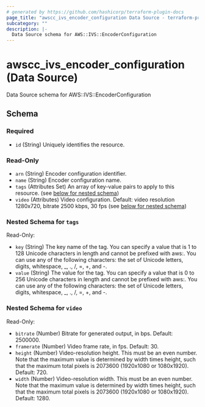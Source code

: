 ```yaml
---
# generated by https://github.com/hashicorp/terraform-plugin-docs
page_title: "awscc_ivs_encoder_configuration Data Source - terraform-provider-awscc"
subcategory: ""
description: |-
  Data Source schema for AWS::IVS::EncoderConfiguration
---
```


# awscc_ivs_encoder_configuration (Data Source)

Data Source schema for AWS::IVS::EncoderConfiguration



<!-- schema generated by tfplugindocs -->
## Schema

### Required

- `id` (String) Uniquely identifies the resource.

### Read-Only

- `arn` (String) Encoder configuration identifier.
- `name` (String) Encoder configuration name.
- `tags` (Attributes Set) An array of key-value pairs to apply to this resource. (see [below for nested schema](#nestedatt--tags))
- `video` (Attributes) Video configuration. Default: video resolution 1280x720, bitrate 2500 kbps, 30 fps (see [below for nested schema](#nestedatt--video))

<a id="nestedatt--tags"></a>
### Nested Schema for `tags`

Read-Only:

- `key` (String) The key name of the tag. You can specify a value that is 1 to 128 Unicode characters in length and cannot be prefixed with aws:. You can use any of the following characters: the set of Unicode letters, digits, whitespace, _, ., /, =, +, and -.
- `value` (String) The value for the tag. You can specify a value that is 0 to 256 Unicode characters in length and cannot be prefixed with aws:. You can use any of the following characters: the set of Unicode letters, digits, whitespace, _, ., /, =, +, and -.


<a id="nestedatt--video"></a>
### Nested Schema for `video`

Read-Only:

- `bitrate` (Number) Bitrate for generated output, in bps. Default: 2500000.
- `framerate` (Number) Video frame rate, in fps. Default: 30.
- `height` (Number) Video-resolution height. This must be an even number. Note that the maximum value is determined by width times height, such that the maximum total pixels is 2073600 (1920x1080 or 1080x1920). Default: 720.
- `width` (Number) Video-resolution width. This must be an even number. Note that the maximum value is determined by width times height, such that the maximum total pixels is 2073600 (1920x1080 or 1080x1920). Default: 1280.
